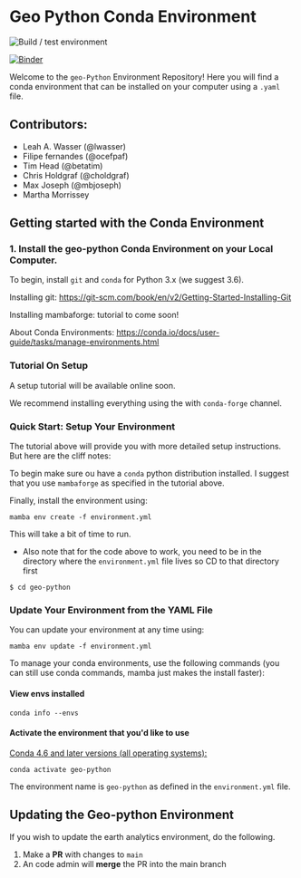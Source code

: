 # Geo Python Conda Environment

![Build / test environment](https://github.com/lwasser/earth-analytics-python-env/actions/workflows/build-test-envt.yml/badge.svg)

[![Binder](https://mybinder.org/badge_logo.svg)](https://mybinder.org/v2/gh/lwasser/geo-python/main)


Welcome to the `geo-Python` Environment Repository! Here you will find a conda environment that can be installed on your computer using a `.yaml` file.


## Contributors:

* Leah A. Wasser (@lwasser)
* Filipe fernandes (@ocefpaf)
* Tim Head (@betatim)
* Chris Holdgraf (@choldgraf)
* Max Joseph  (@mbjoseph)
* Martha Morrissey

## Getting started with the Conda Environment

### 1. Install the geo-python Conda Environment on your Local Computer.

To begin, install `git` and `conda` for Python 3.x (we suggest 3.6).

Installing git: https://git-scm.com/book/en/v2/Getting-Started-Installing-Git

Installing mambaforge: tutorial to come soon!

About Conda Environments: https://conda.io/docs/user-guide/tasks/manage-environments.html

### Tutorial On Setup
A setup tutorial will be available online soon.

We recommend installing everything using the with `conda-forge` channel. 

### Quick Start: Setup Your Environment

The tutorial above will provide you with more detailed setup instructions.
But here are the cliff notes:

To begin make sure ou have a `conda` python distribution installed. I suggest
that you use `mambaforge` as specified in the tutorial above.

Finally, install the environment using:

`mamba env create -f environment.yml`

This will take a bit of time to run. 

* Also note that for the code above to work, you need to be in the directory where the `environment.yml` file lives so CD to that directory first

`$ cd geo-python`


### Update Your Environment from the YAML File

You can update your environment at any time using:

`mamba env update -f environment.yml`

To manage your conda environments, use the following commands (you can 
still use conda commands, mamba just makes the install faster):

#### View envs installed
`conda info --envs`

#### Activate the environment that you'd like to use

[Conda 4.6 and later versions (all operating systems):](https://conda.io/projects/conda/en/latest/user-guide/tasks/manage-environments.html)
```
conda activate geo-python
```

The environment name is `geo-python` as
defined in the `environment.yml` file.

## Updating the Geo-python Environment

If you wish to update the earth analytics environment, do the following.

1. Make a **PR** with changes to `main`
1. An code admin will **merge** the PR into the main branch
